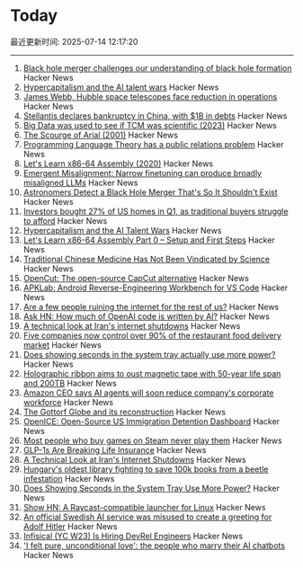 # Today

最近更新时间: 2025-07-14 12:17:20

--- 
1. [Black hole merger challenges our understanding of black hole formation](https://gizmodo.com/astronomers-detect-a-black-hole-merger-thats-so-massive-it-shouldnt-exist-2000628197) Hacker News
2. [Hypercapitalism and the AI talent wars](https://blog.johnluttig.com/p/hypercapitalism-and-the-ai-talent) Hacker News
3. [James Webb, Hubble space telescopes face reduction in operations](https://www.astronomy.com/science/james-webb-hubble-space-telescopes-face-reduction-in-operations-over-funding-shortfalls/) Hacker News
4. [Stellantis declares bankruptcy in China, with $1B in debts](https://www.italpassion.fr/en/stellantis/stellantis-declares-bankruptcy-in-china-with-1-billion-in-debts/) Hacker News
5. [Big Data was used to see if TCM was scientific (2023)](https://www.mcgill.ca/oss/article/medical-critical-thinking-health-and-nutrition/no-traditional-chinese-medicine-has-not-been-vindicated-science) Hacker News
6. [The Scourge of Arial (2001)](https://www.marksimonson.com/notebook/view/the-scourge-of-arial/) Hacker News
7. [Programming Language Theory has a public relations problem](https://happyfellow.bearblog.dev/programming-language-theory-has-a-public-relations-problem/) Hacker News
8. [Let's Learn x86-64 Assembly (2020)](https://gpfault.net/posts/asm-tut-0.txt.html) Hacker News
9. [Emergent Misalignment: Narrow finetuning can produce broadly misaligned LLMs](https://arxiv.org/abs/2502.17424) Hacker News
10. [Astronomers Detect a Black Hole Merger That's So It Shouldn't Exist](https://gizmodo.com/astronomers-detect-a-black-hole-merger-thats-so-massive-it-shouldnt-exist-2000628197) Hacker News
11. [Investors bought 27% of US homes in Q1, as traditional buyers struggle to afford](https://abcnews.go.com/Business/wireStory/investors-snap-growing-share-us-homes-traditional-buyers-123560969) Hacker News
12. [Hypercapitalism and the AI Talent Wars](https://blog.johnluttig.com/p/hypercapitalism-and-the-ai-talent) Hacker News
13. [Let's Learn x86-64 Assembly Part 0 – Setup and First Steps](https://gpfault.net/posts/asm-tut-0.txt.html) Hacker News
14. [Traditional Chinese Medicine Has Not Been Vindicated by Science](https://www.mcgill.ca/oss/article/medical-critical-thinking-health-and-nutrition/no-traditional-chinese-medicine-has-not-been-vindicated-science) Hacker News
15. [OpenCut: The open-source CapCut alternative](https://github.com/OpenCut-app/OpenCut) Hacker News
16. [APKLab: Android Reverse-Engineering Workbench for VS Code](https://github.com/APKLab/APKLab) Hacker News
17. [Are a few people ruining the internet for the rest of us?](https://www.theguardian.com/books/2025/jul/13/are-a-few-people-ruining-the-internet-for-the-rest-of-us) Hacker News
18. [Ask HN: How much of OpenAI code is written by AI?](https://news.ycombinator.com/item?id=44553379) Hacker News
19. [A technical look at Iran's internet shutdowns](https://zola.ink/blog/posts/a-technical-look-at-irans-internet-shutdown) Hacker News
20. [Five companies now control over 90% of the restaurant food delivery market](https://marketsaintefficient.substack.com/p/five-companies-now-control-over-90) Hacker News
21. [Does showing seconds in the system tray actually use more power?](https://www.lttlabs.com/blog/2025/07/11/does-showing-seconds-in-the-system-tray-actually-use-more-power) Hacker News
22. [Holographic ribbon aims to oust magnetic tape with 50-year life span and 200TB](https://www.tomshardware.com/pc-components/storage/holographic-ribbon-aims-to-oust-magnetic-tape-with-50-year-life-span-and-200tb-capacity-per-cartridge-holomem-says-optical-ribbon-based-carts-work-with-some-components-of-existing-systems-reducing-fricition) Hacker News
23. [Amazon CEO says AI agents will soon reduce company's corporate workforce](https://www.cbsnews.com/news/amazon-ceo-generative-ai-corporate-workforce/) Hacker News
24. [The Gottorf Globe and its reconstruction](https://gottorfer-globus.de/en/the-gottorf-globe) Hacker News
25. [OpenICE: Open-Source US Immigration Detention Dashboard](https://www.openice.org/) Hacker News
26. [Most people who buy games on Steam never play them](https://howtomarketagame.com/2025/06/03/most-people-who-buy-your-game-wont-play-it/) Hacker News
27. [GLP-1s Are Breaking Life Insurance](https://www.glp1digest.com/p/how-glp-1s-are-breaking-life-insurance) Hacker News
28. [A Technical Look at Iran's Internet Shutdowns](https://zola.ink/blog/posts/a-technical-look-at-irans-internet-shutdown) Hacker News
29. [Hungary's oldest library fighting to save 100k books from a beetle infestation](https://www.nbcnews.com/world/hungary/hungary-pannonhalma-archabbey-beetle-infestation-rcna218539) Hacker News
30. [Does Showing Seconds in the System Tray Use More Power?](https://www.lttlabs.com/blog/2025/07/11/does-showing-seconds-in-the-system-tray-actually-use-more-power) Hacker News
31. [Show HN: A Raycast-compatible launcher for Linux](https://github.com/ByteAtATime/raycast-linux) Hacker News
32. [An official Swedish AI service was misused to create a greeting for Adolf Hitler](https://iconofsweden.com/article/moderates-withdraw-ai-service-after-controversial-misuse) Hacker News
33. [Infisical (YC W23) Is Hiring DevRel Engineers](https://www.ycombinator.com/companies/infisical/jobs/qCrLiJb-developer-relations) Hacker News
34. ['I felt pure, unconditional love': the people who marry their AI chatbots](https://www.theguardian.com/tv-and-radio/2025/jul/12/i-felt-pure-unconditional-love-the-people-who-marry-their-ai-chatbots) Hacker News
